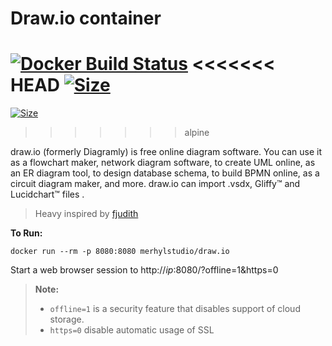 # Draw.io container

[![Docker Build Status](https://img.shields.io/docker/build/merhylstudio/draw.io.svg)](https://hub.docker.com/r/merhylstudio/draw.io/)
<<<<<<< HEAD
[![Size](https://shields.beevelop.com/docker/image/image-size/merhylstudio/draw.io/latest.svg)](https://hub.docker.com/r/merhylstudio/draw.io/)
=======
[![Size](https://shields.beevelop.com/docker/image/image-size/merhylstudio/draw.io/alpine.svg)](https://hub.docker.com/r/merhylstudio/draw.io/)
>>>>>>> alpine

draw.io (formerly Diagramly) is free online diagram software. You can use it as a flowchart maker, network diagram software, to create UML online, as an ER diagram tool, to design database schema, to build BPMN online, as a circuit diagram maker, and more. draw.io can import .vsdx, Gliffy™ and Lucidchart™ files .

> Heavy inspired by [fjudith](https://github.com/fjudith/docker-draw.io)

**To Run:**
```
docker run --rm -p 8080:8080 merhylstudio/draw.io
```

Start a web browser session to http://*ip*:8080/?offline=1&https=0

> **Note:**
> - `offline=1` is a security feature that disables support of cloud storage.
> - `https=0` disable automatic usage of SSL
